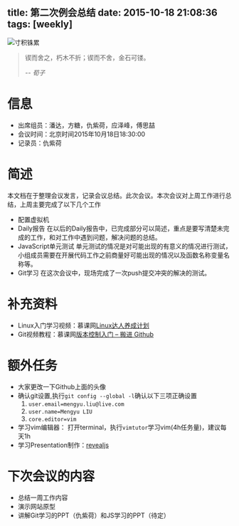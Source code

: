 title: 第二次例会总结
date: 2015-10-18 21:08:36
tags: [weekly]
---
![寸积铢累](/img/autumn.jpg) 
>锲而舍之，朽木不折；锲而不舍，金石可镂。
>
>-- <cite>荀子</cite>

# 信息
- 出席组员：潘达，方糖，仇紫荷，应泽峰，傅思喆
- 会议时间：北京时间2015年10月18日18:30:00
- 记录员：仇紫荷

# 简述
本文档在于整理会议发言，记录会议总结。此次会议。本次会议对上周工作进行总结，上周主要完成了以下几个工作
- 配置虚拟机
- Daily报告
在以后的Daily报告中，已完成部分可以简述，重点是要写清楚未完成的工作，和对工作中遇到问题，解决问题的总结。
- JavaScript单元测试
单元测试的情况是对可能出现的有意义的情况进行测试，小组成员需要在开展代码工作之前商量好可能出现的情况以及函数名称变量名称等。
- Git学习
在这次会议中，现场完成了一次push提交冲突的解决的测试。

# 补充资料
- Linux入门学习视频：慕课网[Linux达人养成计划](http://www.imooc.com/learn/175)
- Git视频教程：慕课网[版本控制入门 – 搬进 Github](http://www.imooc.com/learn/390)

# 额外任务
- 大家更改一下Github上面的头像
- 确认git设置,执行`git config --global -l`确认以下三项正确设置
	1. `user.email=mengyu.liu@live.com`
	2. `user.name=Mengyu LIU`
	3. `core.editor=vim`
- 学习vim编辑器： 打开terminal，执行`vimtutor`学习vim(4h任务量)，建议每天1h
- 学习Presentation制作：[revealjs](https://github.com/hakimel/reveal.js/)

# 下次会议的内容
- 总结一周工作内容
- 演示网站原型
- 讲解Git学习的PPT（仇紫荷）和JS学习的PPT（待定）
